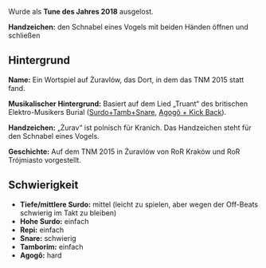 Wurde als **Tune des Jahres 2018** ausgelost.

**Handzeichen:** den Schnabel eines Vogels mit beiden Händen öffnen und
schließen

## Hintergrund

**Name:** Ein Wortspiel auf Żuravlów, das Dort, in dem das TNM 2015 statt fand.

**Musikalischer Hintergrund:** Basiert auf dem Lied „Truant“ des britischen
Elektro-Musikers Burial
([Surdo+Tamb+Snare](https://youtu.be/8u4D0wAc2AA?t=1m48s), [Agogô + Kick
Back](https://youtu.be/8u4D0wAc2AA?t=6m27s)).

**Handzeichen:** „Żurav“ ist polnisch für Kranich. Das Handzeichen steht für den
Schnabel eines Vogels.

**Geschichte:** Auf dem TNM 2015 in Żuravlów von RoR Kraków und RoR Trójmiasto
vorgestellt.

## Schwierigkeit

* **Tiefe/mittlere Surdo:** mittel (leicht zu spielen, aber wegen der Off-Beats
  schwierig im Takt zu bleiben)
* **Hohe Surdo:** einfach
* **Repi:** einfach
* **Snare:** schwierig
* **Tamborim:** einfach
* **Agogô:** hard
